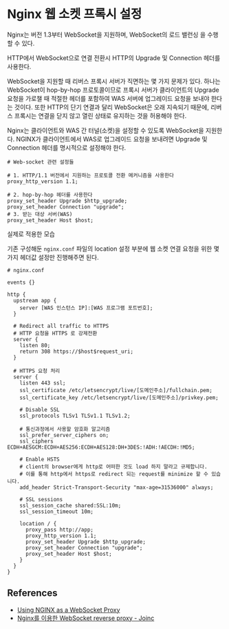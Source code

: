# Nginx 웹 소켓 프록시 설정
Nginx는 버전 1.3부터 ​​WebSocket을 지원하며, WebSocket의 로드 밸런싱 을 수행 할 수 있다. 

HTTP에서 WebSocket으로 연결 전환시 HTTP의 Upgrade 및 Connection 헤더를 사용한다. 

WebSocket을 지원할 때 리버스 프록시 서버가 직면하는 몇 가지 문제가 있다. 
하나는 WebSocket이 hop-by-hop 프로토콜이므로 프록시 서버가 클라이언트의 Upgrade 요청을 가로챌 때 적절한 헤더를 포함하여 WAS 서버에 업그레이드 요청을 보내야 한다는 것이다. 
또한 HTTP의 단기 연결과 달리 WebSocket은 오래 지속되기 때문에, 리버스 프록시는 연결을 닫지 않고 열린 상태로 유지하는 것을 허용해야 한다.

Nginx는 클라이언트와 WAS 간 터널(소켓)을 설정할 수 있도록 WebSocket을 지원한다. NGINX가 클라이언트에서 WAS로 업그레이드 요청을 보내려면 Upgrade 및 Connection 헤더를 명시적으로 설정해야 한다.

```
# Web-socket 관련 설정들

# 1. HTTP/1.1 버전에서 지원하는 프로토콜 전환 메커니즘을 사용한다
proxy_http_version 1.1;

# 2. hop-by-hop 헤더를 사용한다
proxy_set_header Upgrade $http_upgrade;
proxy_set_header Connection "upgrade";
# 3. 받는 대상 서버(WAS)
proxy_set_header Host $host;
```

실제로 적용한 모습

기존 구성해둔 `nginx.conf` 파일의 location 설정 부분에 웹 소켓 연결 요청을 위한 
몇 가지 헤더값 설정만 진행해주면 된다.

```
# nginx.conf

events {}

http {
  upstream app {
    server [WAS 인스턴스 IP]:[WAS 프로그램 포트번호];
  }

  # Redirect all traffic to HTTPS
  # HTTP 요청을 HTTPS 로 강제전환
  server {
    listen 80;
    return 308 https://$host$request_uri;
  }

  # HTTPS 요청 처리
  server {
    listen 443 ssl;
    ssl_certificate /etc/letsencrypt/live/[도메인주소]/fullchain.pem;
    ssl_certificate_key /etc/letsencrypt/live/[도메인주소]/privkey.pem;

    # Disable SSL
    ssl_protocols TLSv1 TLSv1.1 TLSv1.2;

    # 통신과정에서 사용할 암호화 알고리즘
    ssl_prefer_server_ciphers on;
    ssl_ciphers ECDH+AESGCM:ECDH+AES256:ECDH+AES128:DH+3DES:!ADH:!AECDH:!MD5;

    # Enable HSTS
    # client의 browser에게 http로 어떠한 것도 load 하지 말라고 규제합니다.
    # 이를 통해 http에서 https로 redirect 되는 request를 minimize 할 수 있습니다.
    add_header Strict-Transport-Security "max-age=31536000" always;

    # SSL sessions
    ssl_session_cache shared:SSL:10m;
    ssl_session_timeout 10m;

    location / {
      proxy_pass http://app;
      proxy_http_version 1.1;
      proxy_set_header Upgrade $http_upgrade;
      proxy_set_header Connection "upgrade";
      proxy_set_header Host $host;
    }
  }
}
```

## References
- [Using NGINX as a WebSocket Proxy](https://www.nginx.com/blog/websocket-nginx/)
- [Nginx를 이용한 WebSocket reverse proxy - Joinc](https://www.joinc.co.kr/w/man/12/Nginx/wsproxy)
